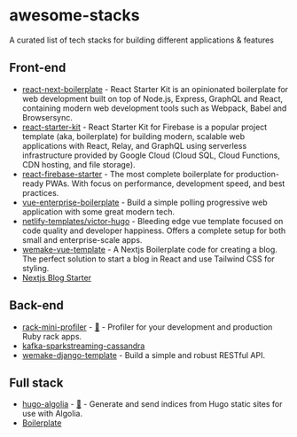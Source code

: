 # awesome-stacks

A curated list of tech stacks for building different applications & features

## Front-end

- [react-next-boilerplate](https://github.com/react-next-boilerplate/react-next-boilerplate) - React Starter Kit is an opinionated boilerplate for web development built on top of Node.js, Express, GraphQL and React, containing modern web development tools such as Webpack, Babel and Browsersync.
- [react-starter-kit](https://github.com/kriasoft/react-starter-kit) - React Starter Kit for Firebase is a popular project template (aka, boilerplate) for building modern, scalable web applications with React, Relay, and GraphQL using serverless infrastructure provided by Google Cloud (Cloud SQL, Cloud Functions, CDN hosting, and file storage).
- [react-firebase-starter](https://github.com/kriasoft/react-firebase-starter) - The most complete boilerplate for production-ready PWAs. With focus on performance, development speed, and best practices.
- [vue-enterprise-boilerplate](https://github.com/chrisvfritz/vue-enterprise-boilerplate) - Build a simple polling progressive web application with some great modern tech.
- [netlify-templates/victor-hugo](https://github.com/netlify-templates/victor-hugo) - Bleeding edge vue template focused on code quality and developer happiness. Offers a complete setup for both small and enterprise-scale apps.
- [wemake-vue-template](https://github.com/wemake-services/wemake-vue-template) - A Nextjs Boilerplate code for creating a blog. The perfect solution to start a blog in React and use Tailwind CSS for styling.
- [Nextjs Blog Starter](https://github.com/ixartz/Next-js-Blog-Boilerplate)

## Back-end

- [rack-mini-profiler](https://github.com/MiniProfiler/rack-mini-profiler) - [🐙](https://github.com/MiniProfiler/rack-mini-profiler) - Profiler for your development and production Ruby rack apps.
- [kafka-sparkstreaming-cassandra](https://github.com/Yannael/kafka-sparkstreaming-cassandra)
- [wemake-django-template](https://github.com/wemake-services/wemake-django-template) - Build a simple and robust RESTful API.

## Full stack

- [hugo-algolia](https://github.com/replicatedhq/hugo-algolia) - [🐙](https://github.com/replicatedhq/hugo-algolia) - Generate and send indices from Hugo static sites for use with Algolia.
- [Boilerplate](https://github.com/FReMP/fremp)
